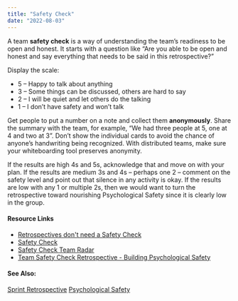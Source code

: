 ```yaml
---
title: "Safety Check"
date: "2022-08-03"
---
```


A team **safety check** is a way of understanding the team’s readiness to be open and honest. It starts with a question like “Are you able to be open and honest and say everything that needs to be said in this retrospective?”

Display the scale:

- 5 – Happy to talk about anything
- 3 – Some things can be discussed, others are hard to say
- 2 – I will be quiet and let others do the talking
- 1 – I don’t have safety and won’t talk

Get people to put a number on a note and collect them **anonymously**. Share the summary with the team, for example, “We had three people at 5, one at 4 and two at 3”. Don’t show the individual cards to avoid the chance of anyone’s handwriting being recognized. With distributed teams, make sure your whiteboarding tool preserves anonymity.

If the results are high 4s and 5s, acknowledge that and move on with your plan. If the results are medium 3s and 4s – perhaps one 2 – comment on the safety level and point out that silence in any activity is okay. If the results are low with any 1 or multiple 2s, then we would want to turn the retrospective toward nourishing Psychological Safety since it is clearly low in the group.

#### Resource Links

- [Retrospectives don't need a Safety Check](https://www.linkedin.com/pulse/retrospectives-dont-need-safety-check-vishal-prasad/)
- [Safety Check](https://www.funretrospectives.com/safety-check/)
- [Safety Check Team Radar](https://www.retrium.com/retrospective-techniques/safety-check-team-radar)
- [Team Safety Check Retrospective - Building Psychological Safety](https://www.andycleff.com/2018/02/team-safety-check-retrospective/)

#### See Also:

[Sprint Retrospective](/glossary/sprint-retrospective) [Psychological Safety](/glossary/psychological-safety)
